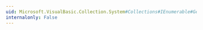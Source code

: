 ```yaml
---
uid: Microsoft.VisualBasic.Collection.System#Collections#IEnumerable#GetEnumerator
internalonly: False
---
```

